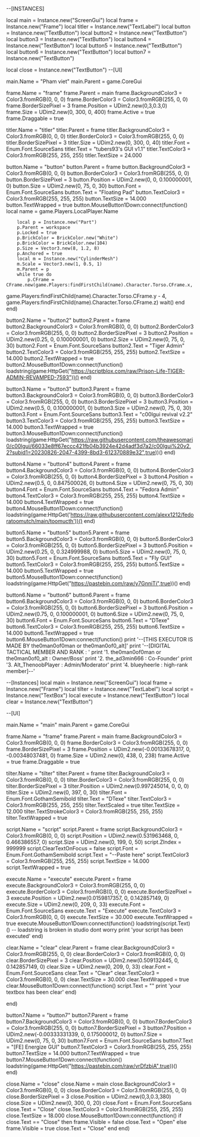 --[INSTANCES]


local main = Instance.new("ScreenGui")
local frame = Instance.new("Frame")
local titler = Instance.new("TextLabel")
local button = Instance.new("TextButton")
local button2 = Instance.new("TextButton")
local button3 = Instance.new("TextButton")
local button4 = Instance.new("TextButton")
local button5 = Instance.new("TextButton")
local button6 = Instance.new("TextButton")
local button7 = Instance.new("TextButton")


local close = Instance.new("TextButton")
--[UI]

main.Name = "Pham viet"
main.Parent = game.CoreGui

frame.Name = "frame"
frame.Parent = main
frame.BackgroundColor3 = Color3.fromRGB(0, 0, 0)
frame.BorderColor3 = Color3.fromRGB(255, 0, 0)
frame.BorderSizePixel = 3
frame.Position = UDim2.new(0,3,0.3,0)
frame.Size = UDim2.new(0, 300, 0, 400)
frame.Active = true
frame.Draggable = true

titler.Name = "titler"
titler.Parent = frame
titler.BackgroundColor3 = Color3.fromRGB(0, 0, 0)
titler.BorderColor3 = Color3.fromRGB(255, 0, 0)
titler.BorderSizePixel = 3
titler.Size = UDim2.new(0, 300, 0, 40)
titler.Font = Enum.Font.SourceSans
titler.Text = "tubers93's GUI v1.1"
titler.TextColor3 = Color3.fromRGB(255, 255, 255)
titler.TextSize = 24.000

button.Name = "button"
button.Parent = frame
button.BackgroundColor3 = Color3.fromRGB(0, 0, 0)
button.BorderColor3 = Color3.fromRGB(255, 0, 0)
button.BorderSizePixel = 3
button.Position = UDim2.new(0, 0, 0.100000001, 0)
button.Size = UDim2.new(0, 75, 0, 30)
button.Font = Enum.Font.SourceSans
button.Text = "Floating Pad"
button.TextColor3 = Color3.fromRGB(255, 255, 255)
button.TextSize = 14.000
button.TextWrapped = true
button.MouseButton1Down:connect(function()
        local name = game.Players.LocalPlayer.Name

        local p = Instance.new("Part")
        p.Parent = workspace
        p.Locked = true
        p.BrickColor = BrickColor.new("White")
        p.BrickColor = BrickColor.new(104)
        p.Size = Vector3.new(8, 1.2, 8)
        p.Anchored = true
        local m = Instance.new("CylinderMesh")
        m.Scale = Vector3.new(1, 0.5, 1)
        m.Parent = p
        while true do
            p.CFrame = CFrame.new(game.Players:findFirstChild(name).Character.Torso.CFrame.x,
game.Players:findFirstChild(name).Character.Torso.CFrame.y - 4, game.Players:findFirstChild(name).Character.Torso.CFrame.z)
            wait()
        end
end)

button2.Name = "button2"
button2.Parent = frame
button2.BackgroundColor3 = Color3.fromRGB(0, 0, 0)
button2.BorderColor3 = Color3.fromRGB(255, 0, 0)
button2.BorderSizePixel = 3
button2.Position = UDim2.new(0.25, 0, 0.100000001, 0)
button2.Size = UDim2.new(0, 75, 0, 30)
button2.Font = Enum.Font.SourceSans
button2.Text = "Tiger Admin"
button2.TextColor3 = Color3.fromRGB(255, 255, 255)
button2.TextSize = 14.000
button2.TextWrapped = true
button2.MouseButton1Down:connect(function()
        loadstring(game:HttpGet("https://scriptblox.com/raw/Prison-Life-TIGER-ADMIN-REVAMPED-7593"))()
end)

button3.Name = "button3"
button3.Parent = frame
button3.BackgroundColor3 = Color3.fromRGB(0, 0, 0)
button3.BorderColor3 = Color3.fromRGB(255, 0, 0)
button3.BorderSizePixel = 3
button3.Position = UDim2.new(0.5, 0, 0.100000001, 0)
button3.Size = UDim2.new(0, 75, 0, 30)
button3.Font = Enum.Font.SourceSans
button3.Text = "c00lgui revival v2.2"
button3.TextColor3 = Color3.fromRGB(255, 255, 255)
button3.TextSize = 14.000
button3.TextWrapped = true
button3.MouseButton1Down:connect(function()
        loadstring(game:HttpGet("https://raw.githubusercontent.com/theawesomari0/c00lgui/66033e8ff67eccc421fb04b3924e42d4adf3d7a2/c00lgui%20v2.2?subid1=20230826-2047-4399-8bd3-612370889e32",true))()
end)

button4.Name = "button4"
button4.Parent = frame
button4.BackgroundColor3 = Color3.fromRGB(0, 0, 0)
button4.BorderColor3 = Color3.fromRGB(255, 0, 0)
button4.BorderSizePixel = 3
button4.Position = UDim2.new(0.5, 0, 0.847500026, 0)
button4.Size = UDim2.new(0, 75, 0, 30)
button4.Font = Enum.Font.SourceSans
button4.Text = "Fedora Admin"
button4.TextColor3 = Color3.fromRGB(255, 255, 255)
button4.TextSize = 14.000
button4.TextWrapped = true
button4.MouseButton1Down:connect(function()
        loadstring(game:HttpGet('https://raw.githubusercontent.com/alexx1212/fedoratoomutch/main/toomucth'))()
end)

button5.Name = "button5"
button5.Parent = frame
button5.BackgroundColor3 = Color3.fromRGB(0, 0, 0)
button5.BorderColor3 = Color3.fromRGB(255, 0, 0)
button5.BorderSizePixel = 3
button5.Position = UDim2.new(0.25, 0, 0.324999988, 0)
button5.Size = UDim2.new(0, 75, 0, 30)
button5.Font = Enum.Font.SourceSans
button5.Text = "Fly GUI"
button5.TextColor3 = Color3.fromRGB(255, 255, 255)
button5.TextSize = 14.000
button5.TextWrapped = true
button5.MouseButton1Down:connect(function()
        loadstring(game:HttpGet("https://pastebin.com/raw/y7GnniTi",true))()
end)

button6.Name = "button6"
button6.Parent = frame
button6.BackgroundColor3 = Color3.fromRGB(0, 0, 0)
button6.BorderColor3 = Color3.fromRGB(255, 0, 0)
button6.BorderSizePixel = 3
button6.Position = UDim2.new(0.75, 0, 0.100000001, 0)
button6.Size = UDim2.new(0, 75, 0, 30)
button6.Font = Enum.Font.SourceSans
button6.Text = "DTexe"
button6.TextColor3 = Color3.fromRGB(255, 255, 255)
button6.TextSize = 14.000
button6.TextWrapped = true
button6.MouseButton1Down:connect(function()
        print '--[THIS EXECUTOR IS MADE BY the0man0of0man or the0man0of0_alt]'
print '--[DIGITAL TACTICAL MEMBER AND RANK : '
print '1. the0man0of0man or the0man0of0_alt : Owner/Boss'
print '2. the_ad3min666 : Co-Founder'
print '3. Alt_ThenoobPlayer : Admin/Moderator'
print '4. blueyheerle : high-rank member]--'

--[Instances]
local main = Instance.new("ScreenGui")
local frame = Instance.new("Frame")
local tilter = Instance.new("TextLabel")
local script = Instance.new("TextBox")
local execute = Instance.new("TextButton")
local clear = Instance.new("TextButton")

--[UI]

main.Name = "main"
main.Parent = game.CoreGui

frame.Name = "frame"
frame.Parent = main
frame.BackgroundColor3 = Color3.fromRGB(0, 0, 0)
frame.BorderColor3 = Color3.fromRGB(255, 0, 0)
frame.BorderSizePixel = 3
frame.Position = UDim2.new(-0.00133678317, 0, -0.00348037481, 0)
frame.Size = UDim2.new(0, 438, 0, 238)
frame.Active = true
frame.Draggable = true

tilter.Name = "tilter"
tilter.Parent = frame
tilter.BackgroundColor3 = Color3.fromRGB(0, 0, 0)
tilter.BorderColor3 = Color3.fromRGB(255, 0, 0)
tilter.BorderSizePixel = 3
tilter.Position = UDim2.new(0.997245014, 0, 0, 0)
tilter.Size = UDim2.new(0, 397, 0, 30)
tilter.Font = Enum.Font.GothamSemibold
tilter.Text = "DTexe"
tilter.TextColor3 = Color3.fromRGB(255, 255, 255)
tilter.TextScaled = true
tilter.TextSize = 12.000
tilter.TextStrokeColor3 = Color3.fromRGB(255, 255, 255)
tilter.TextWrapped = true

script.Name = "script"
script.Parent = frame
script.BackgroundColor3 = Color3.fromRGB(0, 0, 0)
script.Position = UDim2.new(0.531963468, 0, 0.466386557, 0)
script.Size = UDim2.new(0, 199, 0, 50)
script.ZIndex = 999999
script.ClearTextOnFocus = false
script.Font = Enum.Font.GothamSemibold
script.Text = "--Paste here"
script.TextColor3 = Color3.fromRGB(255, 255, 255)
script.TextSize = 14.000
script.TextWrapped = true

execute.Name = "execute"
execute.Parent = frame
execute.BackgroundColor3 = Color3.fromRGB(255, 0, 0)
execute.BorderColor3 = Color3.fromRGB(0, 0, 0)
execute.BorderSizePixel = 3
execute.Position = UDim2.new(0.0159817357, 0, 0.142857149, 0)
execute.Size = UDim2.new(0, 209, 0, 33)
execute.Font = Enum.Font.SourceSans
execute.Text = "Execute"
execute.TextColor3 = Color3.fromRGB(0, 0, 0)
execute.TextSize = 30.000
execute.TextWrapped = true
execute.MouseButton1Down:connect(function()
        loadstring(script.Text)() -- loadstring is broken in studio dont worry
        print 'your script has been executed'
end)
      
clear.Name = "clear"
clear.Parent = frame
clear.BackgroundColor3 = Color3.fromRGB(255, 0, 0)
clear.BorderColor3 = Color3.fromRGB(0, 0, 0)
clear.BorderSizePixel = 3
clear.Position = UDim2.new(0.509132445, 0, 0.142857149, 0)
clear.Size = UDim2.new(0, 209, 0, 33)
clear.Font = Enum.Font.SourceSans
clear.Text = "Clear"
clear.TextColor3 = Color3.fromRGB(0, 0, 0)
clear.TextSize = 30.000
clear.TextWrapped = true
clear.MouseButton1Down:connect(function()
        script.Text = ""
        print 'your textbox has been clear'
end)

end)

button7.Name = "button7"
button7.Parent = frame
button7.BackgroundColor3 = Color3.fromRGB(0, 0, 0)
button7.BorderColor3 = Color3.fromRGB(255, 0, 0)
button7.BorderSizePixel = 3
button7.Position = UDim2.new(-0.00333331339, 0, 0.175000012, 0)
button7.Size = UDim2.new(0, 75, 0, 30)
button7.Font = Enum.Font.SourceSans
button7.Text = "[FE] Energize GUI"
button7.TextColor3 = Color3.fromRGB(255, 255, 255)
button7.TextSize = 14.000
button7.TextWrapped = true
button7.MouseButton1Down:connect(function()
        loadstring(game:HttpGet("https://pastebin.com/raw/vrDfzbiA",true))()        
end)

        
        







close.Name = "close"
close.Name = main
close.BackgroundColor3 = Color3.fromRGB(0, 0, 0)
close.BorderColor3 = Color3.fromRGB(255, 0, 0)
close.BorderSizePixel = 3
close.Position = UDim2.new(0,3,0.3,380)
close.Size = UDim2.new(0, 300, 0, 20)
close.Font = Enum.Font.SourceSans
close.Text = "Close"
close.TextColor3 = Color3.fromRGB(255, 255, 255)
close.TextSize = 18.000
close.MouseButton1Down:connect(function()
        if close.Text == "Close" then
            frame.Visible = false
            close.Text = "Open" else
            frame.Visible = true
            close.Text = "Close"
        end
end)
            
            
